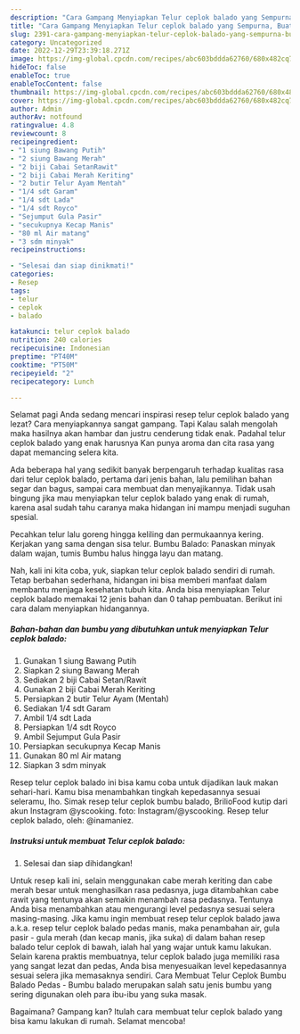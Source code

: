 ```yaml
---
description: "Cara Gampang Menyiapkan Telur ceplok balado yang Sempurna, Buat Buka Puasa Lezat Sekali"
title: "Cara Gampang Menyiapkan Telur ceplok balado yang Sempurna, Buat Buka Puasa Lezat Sekali"
slug: 2391-cara-gampang-menyiapkan-telur-ceplok-balado-yang-sempurna-buat-buka-puasa-lezat-sekali
category: Uncategorized
date: 2022-12-29T23:39:18.271Z
image: https://img-global.cpcdn.com/recipes/abc603bddda62760/680x482cq70/telur-ceplok-balado-foto-resep-utama.jpg
hideToc: false
enableToc: true
enableTocContent: false
thumbnail: https://img-global.cpcdn.com/recipes/abc603bddda62760/680x482cq70/telur-ceplok-balado-foto-resep-utama.jpg
cover: https://img-global.cpcdn.com/recipes/abc603bddda62760/680x482cq70/telur-ceplok-balado-foto-resep-utama.jpg
author: Admin
authorAv: notfound
ratingvalue: 4.8
reviewcount: 8
recipeingredient:
- "1 siung Bawang Putih"
- "2 siung Bawang Merah"
- "2 biji Cabai SetanRawit"
- "2 biji Cabai Merah Keriting"
- "2 butir Telur Ayam Mentah"
- "1/4 sdt Garam"
- "1/4 sdt Lada"
- "1/4 sdt Royco"
- "Sejumput Gula Pasir"
- "secukupnya Kecap Manis"
- "80 ml Air matang"
- "3 sdm minyak"
recipeinstructions:

- "Selesai dan siap dinikmati!"
categories:
- Resep
tags:
- telur
- ceplok
- balado

katakunci: telur ceplok balado 
nutrition: 240 calories
recipecuisine: Indonesian
preptime: "PT40M"
cooktime: "PT50M"
recipeyield: "2"
recipecategory: Lunch

---
```



Selamat pagi Anda sedang mencari inspirasi resep telur ceplok balado yang lezat? Cara menyiapkannya sangat gampang. Tapi Kalau salah mengolah maka hasilnya akan hambar dan justru cenderung tidak enak. Padahal telur ceplok balado yang enak harusnya Kan punya aroma dan cita rasa yang dapat memancing selera kita.


Ada beberapa hal yang sedikit banyak berpengaruh terhadap kualitas rasa dari telur ceplok balado, pertama dari jenis bahan, lalu pemilihan bahan segar dan bagus, sampai cara membuat dan menyajikannya. Tidak usah bingung jika mau menyiapkan telur ceplok balado yang enak di rumah, karena asal sudah tahu caranya maka hidangan ini mampu menjadi suguhan spesial.

Pecahkan telur lalu goreng hingga keliling dan permukaannya kering. Kerjakan yang sama dengan sisa telur. Bumbu Balado: Panaskan minyak dalam wajan, tumis Bumbu halus hingga layu dan matang.


Nah, kali ini kita coba, yuk, siapkan telur ceplok balado sendiri di rumah. Tetap berbahan sederhana, hidangan ini bisa memberi manfaat dalam membantu menjaga kesehatan tubuh kita. Anda bisa menyiapkan Telur ceplok balado memakai 12 jenis bahan dan 0 tahap pembuatan. Berikut ini cara dalam menyiapkan hidangannya.

<!--inarticleads1-->

##### Bahan-bahan dan bumbu yang dibutuhkan untuk menyiapkan Telur ceplok balado:

1. Gunakan 1 siung Bawang Putih
1. Siapkan 2 siung Bawang Merah
1. Sediakan 2 biji Cabai Setan/Rawit
1. Gunakan 2 biji Cabai Merah Keriting
1. Persiapkan 2 butir Telur Ayam (Mentah)
1. Sediakan 1/4 sdt Garam
1. Ambil 1/4 sdt Lada
1. Persiapkan 1/4 sdt Royco
1. Ambil Sejumput Gula Pasir
1. Persiapkan secukupnya Kecap Manis
1. Gunakan 80 ml Air matang
1. Siapkan 3 sdm minyak


Resep telur ceplok balado ini bisa kamu coba untuk dijadikan lauk makan sehari-hari. Kamu bisa menambahkan tingkah kepedasannya sesuai seleramu, lho. Simak resep telur ceplok bumbu balado, BrilioFood kutip dari akun Instagram @yscooking. foto: Instagram/@yscooking. Resep telur ceplok balado, oleh: @inamaniez. 

<!--inarticleads2-->

##### Instruksi untuk membuat Telur ceplok balado:


1. Selesai dan siap dihidangkan!

Untuk resep kali ini, selain menggunakan cabe merah keriting dan cabe merah besar untuk menghasilkan rasa pedasnya, juga ditambahkan cabe rawit yang tentunya akan semakin menambah rasa pedasnya. Tentunya Anda bisa menambahkan atau mengurangi level pedasnya sesuai selera masing-masing. Jika kamu ingin membuat resep telur ceplok balado jawa a.k.a. resep telur ceplok balado pedas manis, maka penambahan air, gula pasir - gula merah (dan kecap manis, jika suka) di dalam bahan resep balado telur ceplok di bawah, ialah hal yang wajar untuk kamu lakukan. Selain karena praktis membuatnya, telur ceplok balado juga memiliki rasa yang sangat lezat dan pedas, Anda bisa menyesuaikan level kepedasannya sesuai selera jika memasaknya sendiri. Cara Membuat Telur Ceplok Bumbu Balado Pedas - Bumbu balado merupakan salah satu jenis bumbu yang sering digunakan oleh para ibu-ibu yang suka masak. 

Bagaimana? Gampang kan? Itulah cara membuat telur ceplok balado yang bisa kamu lakukan di rumah. Selamat mencoba!
